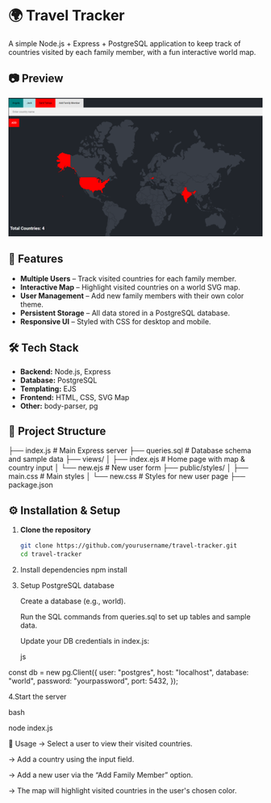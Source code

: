 # 🌍 Travel Tracker

A simple Node.js + Express + PostgreSQL application to keep track of countries visited by each family member, with a fun interactive world map.

## 📷 Preview
![Travel Tracker Screenshot](./Preview.png) 


## 📌 Features
- **Multiple Users** – Track visited countries for each family member.
- **Interactive Map** – Highlight visited countries on a world SVG map.
- **User Management** – Add new family members with their own color theme.
- **Persistent Storage** – All data stored in a PostgreSQL database.
- **Responsive UI** – Styled with CSS for desktop and mobile.

## 🛠 Tech Stack
- **Backend:** Node.js, Express
- **Database:** PostgreSQL
- **Templating:** EJS
- **Frontend:** HTML, CSS, SVG Map
- **Other:** body-parser, pg

## 📂 Project Structure
├── index.js # Main Express server
├── queries.sql # Database schema and sample data
├── views/
│ ├── index.ejs # Home page with map & country input
│ └── new.ejs # New user form
├── public/styles/
│ ├── main.css # Main styles
│ └── new.css # Styles for new user page
├── package.json


## ⚙️ Installation & Setup

1. **Clone the repository**
   ```bash
   git clone https://github.com/yourusername/travel-tracker.git
   cd travel-tracker
   
2. Install dependencies
      npm install
   
3. Setup PostgreSQL database

    Create a database (e.g., world).

   Run the SQL commands from queries.sql to set up tables and sample data.

    Update your DB credentials in index.js:

      js

 const db = new pg.Client({
   user: "postgres",
   host: "localhost",
   database: "world",
   password: "yourpassword",
   port: 5432,
  });

4.Start the server

bash

node index.js

🚀 Usage
-> Select a user to view their visited countries.

-> Add a country using the input field.

-> Add a new user via the “Add Family Member” option.

-> The map will highlight visited countries in the user's chosen color.

